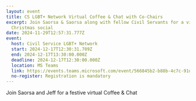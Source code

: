 ```yaml
---
layout: event
title: CS LGBT+ Network Virtual Coffee & Chat with Co-Chairs
excerpt: Join Saorsa & Saorsa along with fellow Civil Servants for a virtual
  Christmas social
date: 2024-11-29T12:57:31.777Z
event:
  host: Civil Service LGBT+ Network
  start: 2024-12-17T12:30:31.789Z
  end: 2024-12-17T13:30:00.000Z
  deadline: 2024-12-17T12:30:00.000Z
  location: MS Teams
  link: https://events.teams.microsoft.com/event/566845b2-b88b-4c7c-91d0-38dc01eec498@96f1f6e9-1057-4117-ac28-80cdfe86f8c3
  no-register: Registration is mandatory
---
```

Join Saorsa and Jeff for a festive virtual Coffee & Chat